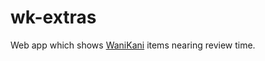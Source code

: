 wk-extras
=========

Web app which shows [WaniKani](https://wanikani.com/) items nearing review time.
